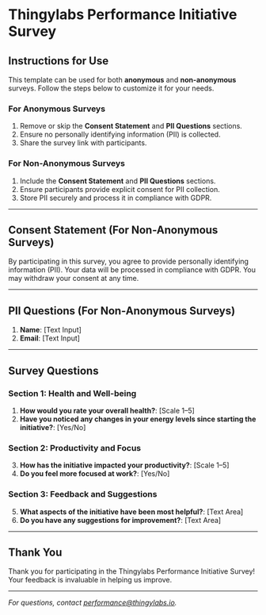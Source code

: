 <!-- surveys/survey-template.md -->
# Thingylabs Performance Initiative Survey

## Instructions for Use
This template can be used for both **anonymous** and **non-anonymous** surveys. Follow the steps below to customize it for your needs.

### For Anonymous Surveys
1. Remove or skip the **Consent Statement** and **PII Questions** sections.
2. Ensure no personally identifying information (PII) is collected.
3. Share the survey link with participants.

### For Non-Anonymous Surveys
1. Include the **Consent Statement** and **PII Questions** sections.
2. Ensure participants provide explicit consent for PII collection.
3. Store PII securely and process it in compliance with GDPR.

---

## Consent Statement (For Non-Anonymous Surveys)
By participating in this survey, you agree to provide personally identifying information (PII). Your data will be processed in compliance with GDPR. You may withdraw your consent at any time.

---

## PII Questions (For Non-Anonymous Surveys)
1. **Name**: [Text Input]
2. **Email**: [Text Input]

---

## Survey Questions
### Section 1: Health and Well-being
1. **How would you rate your overall health?**: [Scale 1–5]
2. **Have you noticed any changes in your energy levels since starting the initiative?**: [Yes/No]

### Section 2: Productivity and Focus
3. **How has the initiative impacted your productivity?**: [Scale 1–5]
4. **Do you feel more focused at work?**: [Yes/No]

### Section 3: Feedback and Suggestions
5. **What aspects of the initiative have been most helpful?**: [Text Area]
6. **Do you have any suggestions for improvement?**: [Text Area]

---

## Thank You
Thank you for participating in the Thingylabs Performance Initiative Survey! Your feedback is invaluable in helping us improve.

---

*For questions, contact [performance@thingylabs.io](mailto:performance@thingylabs.io).*
